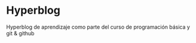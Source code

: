 # Hyperblog
Hyperblog de aprendizaje como parte del curso de programación básica y git &amp; github

